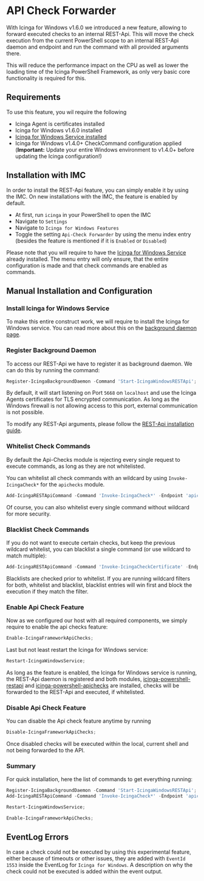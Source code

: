 # API Check Forwarder

With Icinga for Windows v1.6.0 we introduced a new feature, allowing to forward executed checks to an internal REST-Api. This will move the check execution from the current PowerShell scope to an internal REST-Api daemon and endpoint and run the command with all provided arguments there.

This will reduce the performance impact on the CPU as well as lower the loading time of the Icinga PowerShell Framework, as only very basic core functionality is required for this.

## Requirements

To use this feature, you wil require the following

* Icinga Agent is certificates installed
* Icinga for Windows v1.6.0 installed
* [Icinga for Windows Service installed](https://icinga.com/docs/icinga-for-windows/latest/doc/service/01-Install-Service/)
* Icinga for Windows v1.4.0+ CheckCommand configuration applied (**Important:** Update your entire Windows environment to v1.4.0+ before updating the Icinga configuration!)

## Installation with IMC

In order to install the REST-Api feature, you can simply enable it by using the IMC. On new installations with the IMC, the feature is enabled by default.

* At first, run `icinga` in your PowerShell to open the IMC
* Navigate to `Settings`
* Navigate to `Icinga for Windows Features`
* Toggle the setting `Api-Check Forwarder` by using the menu index entry (besides the feature is mentioned if it is `Enabled` or `Disabled`)

Please note that you will require to have the [Icinga for Windows Service](https://icinga.com/docs/icinga-for-windows/latest/doc/service/01-Install-Service/) already installed. The menu entry will only ensure, that the entire configuration is made and that check commands are enabled as commands.

## Manual Installation and Configuration

### Install Icinga for Windows Service

To make this entire construct work, we will require to install the Icinga for Windows service. You can read more about this on the [background daemon page](05-Background-Daemons.md).

### Register Background Daemon

To access our REST-Api we have to register it as background daemon. We can do this by running the command:

```powershell
Register-IcingaBackgroundDaemon -Command 'Start-IcingaWindowsRESTApi';
```

By default, it will start listening on Port `5668` on `localhost` and use the Icinga Agents certificates for TLS encrypted communication. As long as the Windows firewall is not allowing access to this port, external communication is not possible.

To modify any REST-Api arguments, please follow the [REST-Api installation guide](https://icinga.com/docs/icinga-for-windows/latest/restapi/doc/02-Installation/#daemon-registration).

### Whitelist Check Commands

By default the Api-Checks module is rejecting every single request to execute commands, as long as they are not whitelisted.

You can whitelist all check commands with an wildcard by using `Invoke-IcingaCheck*` for the `apichecks` module.

```powershell
Add-IcingaRESTApiCommand -Command 'Invoke-IcingaCheck*' -Endpoint 'apichecks';
```

Of course, you can also whitelist every single command without wildcard for more security.

### Blacklist Check Commands

If you do not want to execute certain checks, but keep the previous wildcard whitelist, you can blacklist a single command (or use wildcard to match multiple):

```powershell
Add-IcingaRESTApiCommand -Command 'Invoke-IcingaCheckCertificate' -Endpoint 'apichecks' -Blacklist;
```

Blacklists are checked prior to whitelist. If you are running wildcard filters for both, whitelist and blacklist, blacklist entries will win first and block the execution if they match the filter.

### Enable Api Check Feature

Now as we configured our host with all required components, we simply require to enable the api checks feature:

```powershell
Enable-IcingaFrameworkApiChecks;
```

Last but not least restart the Icinga for Windows service:

```powershell
Restart-IcingaWindowsService;
```

As long as the feature is enabled, the Icinga for Windows service is running, the REST-Api daemon is registered and both modules, [icinga-powershell-restapi](https://icinga.com/docs/icinga-for-windows/latest/restapi/doc/01-Introduction/) and [icinga-powershell-apichecks](https://icinga.com/docs/icinga-for-windows/doc/icinga_for_windows_v1.6.0/apichecks/doc/01-Introduction/) are installed, checks will be forwarded to the REST-Api and executed, if whitelisted.

### Disable Api Check Feature

You can disable the Api check feature anytime by running

```powershell
Disable-IcingaFrameworkApiChecks;
```

Once disabled checks will be executed within the local, current shell and not being forwarded to the API.

### Summary

For quick installation, here the list of commands to get everything running:

```powershell
Register-IcingaBackgroundDaemon -Command 'Start-IcingaWindowsRESTApi';
Add-IcingaRESTApiCommand -Command 'Invoke-IcingaCheck*' -Endpoint 'apichecks';

Restart-IcingaWindowsService;

Enable-IcingaFrameworkApiChecks;
```

## EventLog Errors

In case a check could not be executed by using this experimental feature, either because of timeouts or other issues, they are added with `EventId 1553` inside the EventLog for `Icinga for Windows`. A description on why the check could not be executed is added within the event output.
